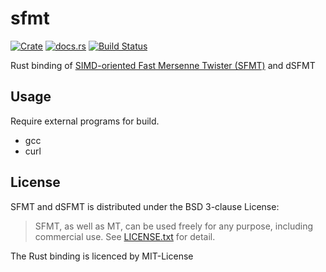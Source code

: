 sfmt
=====

[![Crate](http://meritbadge.herokuapp.com/sfmt)](https://crates.io/crates/sfmt)
[![docs.rs](https://docs.rs/sfmt/badge.svg)](https://docs.rs/sfmt)
[![Build Status](https://travis-ci.org/termoshtt/rust-sfmt.svg?branch=master)](https://travis-ci.org/termoshtt/rust-sfmt)

Rust binding of [SIMD-oriented Fast Mersenne Twister (SFMT)] and dSFMT

[SIMD-oriented Fast Mersenne Twister (SFMT)]: http://www.math.sci.hiroshima-u.ac.jp/~m-mat/MT/SFMT/

Usage
------

Require external programs for build.

- gcc
- curl

License
--------

SFMT and dSFMT is distributed under the BSD 3-clause License:

> SFMT, as well as MT, can be used freely for any purpose, including commercial use.
> See [LICENSE.txt](http://www.math.sci.hiroshima-u.ac.jp/~m-mat/MT/SFMT/LICENSE.txt) for detail. 

The Rust binding is licenced by MIT-License

